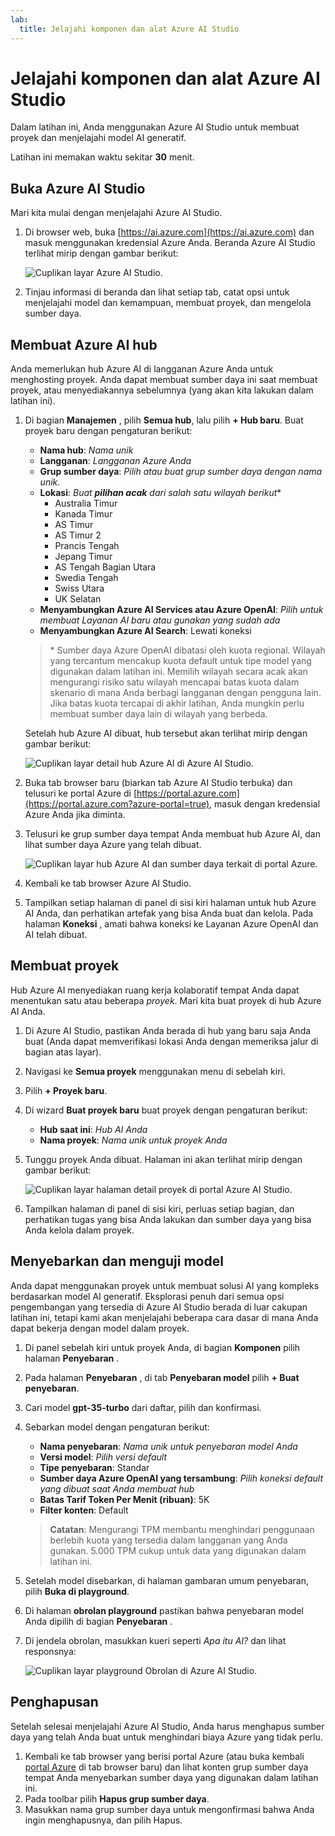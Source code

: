 ```yaml
---
lab:
  title: Jelajahi komponen dan alat Azure AI Studio
---
```


# Jelajahi komponen dan alat Azure AI Studio

Dalam latihan ini, Anda menggunakan Azure AI Studio untuk membuat proyek dan menjelajahi model AI generatif.

Latihan ini memakan waktu sekitar **30** menit.

## Buka Azure AI Studio

Mari kita mulai dengan menjelajahi Azure AI Studio.

1. Di browser web, buka [https://ai.azure.com](https://ai.azure.com) dan masuk menggunakan kredensial Azure Anda. Beranda Azure AI Studio terlihat mirip dengan gambar berikut:

    ![Cuplikan layar Azure AI Studio.](./media/azure-ai-studio-home.png)

1. Tinjau informasi di beranda dan lihat setiap tab, catat opsi untuk menjelajahi model dan kemampuan, membuat proyek, dan mengelola sumber daya.

## Membuat Azure AI hub

Anda memerlukan hub Azure AI di langganan Azure Anda untuk menghosting proyek. Anda dapat membuat sumber daya ini saat membuat proyek, atau menyediakannya sebelumnya (yang akan kita lakukan dalam latihan ini).

1. Di bagian **Manajemen** , pilih **Semua hub**, lalu pilih **+ Hub baru**. Buat proyek baru dengan pengaturan berikut:
    - **Nama hub**: *Nama unik*
    - **Langganan**: *Langganan Azure Anda*
    - **Grup sumber daya**: *Pilih atau buat grup sumber daya dengan nama unik*.
    - **Lokasi**: *Buat **pilihan acak** dari salah satu wilayah berikut*\*
        - Australia Timur
        - Kanada Timur
        - AS Timur
        - AS Timur 2
        - Prancis Tengah
        - Jepang Timur
        - AS Tengah Bagian Utara
        - Swedia Tengah
        - Swiss Utara
        - UK Selatan
    - **Menyambungkan Azure AI Services atau Azure OpenAI**: *Pilih untuk membuat Layanan AI baru atau gunakan yang sudah ada*
    - **Menyambungkan Azure AI Search**: Lewati koneksi

    > \* Sumber daya Azure OpenAI dibatasi oleh kuota regional. Wilayah yang tercantum mencakup kuota default untuk tipe model yang digunakan dalam latihan ini. Memilih wilayah secara acak akan mengurangi risiko satu wilayah mencapai batas kuota dalam skenario di mana Anda berbagi langganan dengan pengguna lain. Jika batas kuota tercapai di akhir latihan, Anda mungkin perlu membuat sumber daya lain di wilayah yang berbeda.

    Setelah hub Azure AI dibuat, hub tersebut akan terlihat mirip dengan gambar berikut:

    ![Cuplikan layar detail hub Azure AI di Azure AI Studio.](./media/azure-ai-resource.png)

1. Buka tab browser baru (biarkan tab Azure AI Studio terbuka) dan telusuri ke portal Azure di [https://portal.azure.com](https://portal.azure.com?azure-portal=true), masuk dengan kredensial Azure Anda jika diminta.
1. Telusuri ke grup sumber daya tempat Anda membuat hub Azure AI, dan lihat sumber daya Azure yang telah dibuat.

    ![Cuplikan layar hub Azure AI dan sumber daya terkait di portal Azure.](./media/azure-portal.png)

1. Kembali ke tab browser Azure AI Studio.
1. Tampilkan setiap halaman di panel di sisi kiri halaman untuk hub Azure AI Anda, dan perhatikan artefak yang bisa Anda buat dan kelola. Pada halaman **Koneksi** , amati bahwa koneksi ke Layanan Azure OpenAI dan AI telah dibuat.

## Membuat proyek

Hub Azure AI menyediakan ruang kerja kolaboratif tempat Anda dapat menentukan satu atau beberapa *proyek*. Mari kita buat proyek di hub Azure AI Anda.

1. Di Azure AI Studio, pastikan Anda berada di hub yang baru saja Anda buat (Anda dapat memverifikasi lokasi Anda dengan memeriksa jalur di bagian atas layar).
1. Navigasi ke **Semua proyek** menggunakan menu di sebelah kiri.
1. Pilih **+ Proyek baru**.
1. Di wizard **Buat proyek baru** buat proyek dengan pengaturan berikut:
    - **Hub saat ini**: *Hub AI Anda*
    - **Nama proyek**: *Nama unik untuk proyek Anda*
1. Tunggu proyek Anda dibuat. Halaman ini akan terlihat mirip dengan gambar berikut:

    ![Cuplikan layar halaman detail proyek di portal Azure AI Studio.](./media/azure-ai-project.png)

1. Tampilkan halaman di panel di sisi kiri, perluas setiap bagian, dan perhatikan tugas yang bisa Anda lakukan dan sumber daya yang bisa Anda kelola dalam proyek.

## Menyebarkan dan menguji model

Anda dapat menggunakan proyek untuk membuat solusi AI yang kompleks berdasarkan model AI generatif. Eksplorasi penuh dari semua opsi pengembangan yang tersedia di Azure AI Studio berada di luar cakupan latihan ini, tetapi kami akan menjelajahi beberapa cara dasar di mana Anda dapat bekerja dengan model dalam proyek.

1. Di panel sebelah kiri untuk proyek Anda, di bagian **Komponen** pilih halaman **Penyebaran** .
1. Pada halaman **Penyebaran** , di tab **Penyebaran model** pilih **+ Buat penyebaran**.
1. Cari model **gpt-35-turbo** dari daftar, pilih dan konfirmasi.
1. Sebarkan model dengan pengaturan berikut:
    - **Nama penyebaran**: *Nama unik untuk penyebaran model Anda*
    - **Versi model**: *Pilih versi default*
    - **Tipe penyebaran**: Standar
    - **Sumber daya Azure OpenAI yang tersambung**: *Pilih koneksi default yang dibuat saat Anda membuat hub*
    - **Batas Tarif Token Per Menit (ribuan)**: 5K
    - **Filter konten**: Default

    > **Catatan**: Mengurangi TPM membantu menghindari penggunaan berlebih kuota yang tersedia dalam langganan yang Anda gunakan. 5.000 TPM cukup untuk data yang digunakan dalam latihan ini.

1. Setelah model disebarkan, di halaman gambaran umum penyebaran, pilih **Buka di playground**.
1. Di halaman **obrolan playground** pastikan bahwa penyebaran model Anda dipilih di bagian **Penyebaran** .
1. Di jendela obrolan, masukkan kueri seperti *Apa itu AI?* dan lihat responsnya:

    ![Cuplikan layar playground Obrolan di Azure AI Studio.](./media/playground.png)

## Penghapusan

Setelah selesai menjelajahi Azure AI Studio, Anda harus menghapus sumber daya yang telah Anda buat untuk menghindari biaya Azure yang tidak perlu.

1. Kembali ke tab browser yang berisi portal Azure (atau buka kembali [portal Azure](https://portal.azure.com?azure-portal=true) di tab browser baru) dan lihat konten grup sumber daya tempat Anda menyebarkan sumber daya yang digunakan dalam latihan ini.
1. Pada toolbar pilih **Hapus grup sumber daya**.
1. Masukkan nama grup sumber daya untuk mengonfirmasi bahwa Anda ingin menghapusnya, dan pilih Hapus.
